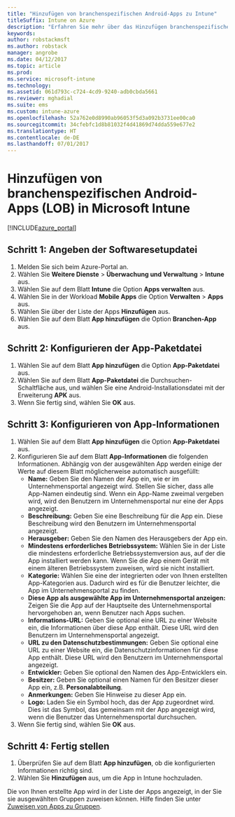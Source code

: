 ```yaml
---
title: "Hinzufügen von branchenspezifischen Android-Apps zu Intune"
titleSuffix: Intune on Azure
description: "Erfahren Sie mehr über das Hinzufügen branchenspezifischer Android-Apps zu Intune."
keywords: 
author: robstackmsft
ms.author: robstack
manager: angrobe
ms.date: 04/12/2017
ms.topic: article
ms.prod: 
ms.service: microsoft-intune
ms.technology: 
ms.assetid: 061d793c-c724-4cd9-9240-adb0cbda5661
ms.reviewer: mghadial
ms.suite: ems
ms.custom: intune-azure
ms.openlocfilehash: 52a762e0d8990ab96053f5d3a092b3731ee00ca0
ms.sourcegitcommit: 34cfebfc1d8b81032f4d41869d74dda559e677e2
ms.translationtype: HT
ms.contentlocale: de-DE
ms.lasthandoff: 07/01/2017
---
```

# <a name="how-to-add-android-line-of-business-lob-apps-to-microsoft-intune"></a>Hinzufügen von branchenspezifischen Android-Apps (LOB) in Microsoft Intune

[!INCLUDE[azure_portal](./includes/azure_portal.md)]


## <a name="step-1---specify-the-software-setup-file"></a>Schritt 1: Angeben der Softwaresetupdatei

1. Melden Sie sich beim Azure-Portal an.
2. Wählen Sie **Weitere Dienste** > **Überwachung und Verwaltung** > **Intune** aus.
3. Wählen Sie auf dem Blatt **Intune** die Option **Apps verwalten** aus.
4. Wählen Sie in der Workload **Mobile Apps** die Option **Verwalten** > **Apps** aus.
5. Wählen Sie über der Liste der Apps **Hinzufügen** aus.
6. Wählen Sie auf dem Blatt **App hinzufügen** die Option **Branchen-App** aus.

## <a name="step-2---configure-the-app-package-file"></a>Schritt 2: Konfigurieren der App-Paketdatei

1. Wählen Sie auf dem Blatt **App hinzufügen** die Option **App-Paketdatei** aus.
2. Wählen Sie auf dem Blatt **App-Paketdatei** die Durchsuchen-Schaltfläche aus, und wählen Sie eine Android-Installationsdatei mit der Erweiterung **APK** aus.
3. Wenn Sie fertig sind, wählen Sie **OK** aus.


## <a name="step-3---configure-app-information"></a>Schritt 3: Konfigurieren von App-Informationen

1. Wählen Sie auf dem Blatt **App hinzufügen** die Option **App-Paketdatei** aus.
2. Konfigurieren Sie auf dem Blatt **App-Informationen** die folgenden Informationen. Abhängig von der ausgewählten App werden einige der Werte auf diesem Blatt möglicherweise automatisch ausgefüllt:
    - **Name:** Geben Sie den Namen der App ein, wie er im Unternehmensportal angezeigt wird. Stellen Sie sicher, dass alle App-Namen eindeutig sind. Wenn ein App-Name zweimal vergeben wird, wird den Benutzern im Unternehmensportal nur eine der Apps angezeigt.
    - **Beschreibung:** Geben Sie eine Beschreibung für die App ein. Diese Beschreibung wird den Benutzern im Unternehmensportal angezeigt.
    - **Herausgeber:** Geben Sie den Namen des Herausgebers der App ein.
    - **Mindestens erforderliches Betriebssystem:** Wählen Sie in der Liste die mindestens erforderliche Betriebssystemversion aus, auf der die App installiert werden kann. Wenn Sie die App einem Gerät mit einem älteren Betriebssystem zuweisen, wird sie nicht installiert.
    - **Kategorie:** Wählen Sie eine der integrierten oder von Ihnen erstellten App-Kategorien aus. Dadurch wird es für die Benutzer leichter, die App im Unternehmensportal zu finden.
    - **Diese App als ausgewählte App im Unternehmensportal anzeigen:** Zeigen Sie die App auf der Hauptseite des Unternehmensportal hervorgehoben an, wenn Benutzer nach Apps suchen.
    - **Informations-URL:** Geben Sie optional eine URL zu einer Website ein, die Informationen über diese App enthält. Diese URL wird den Benutzern im Unternehmensportal angezeigt.
    - **URL zu den Datenschutzbestimmungen:** Geben Sie optional eine URL zu einer Website ein, die Datenschutzinformationen für diese App enthält. Diese URL wird den Benutzern im Unternehmensportal angezeigt.
    - **Entwickler:** Geben Sie optional den Namen des App-Entwicklers ein.
    - **Besitzer:** Geben Sie optional einen Namen für den Besitzer dieser App ein, z.B. **Personalabteilung**.
    - **Anmerkungen:** Geben Sie Hinweise zu dieser App ein.
    - **Logo:** Laden Sie ein Symbol hoch, das der App zugeordnet wird. Dies ist das Symbol, das gemeinsam mit der App angezeigt wird, wenn die Benutzer das Unternehmensportal durchsuchen.
3. Wenn Sie fertig sind, wählen Sie **OK** aus.

## <a name="step-4---finish-up"></a>Schritt 4: Fertig stellen

1. Überprüfen Sie auf dem Blatt **App hinzufügen**, ob die konfigurierten Informationen richtig sind.
2. Wählen Sie **Hinzufügen** aus, um die App in Intune hochzuladen.

Die von Ihnen erstellte App wird in der Liste der Apps angezeigt, in der Sie sie ausgewählten Gruppen zuweisen können. Hilfe finden Sie unter [Zuweisen von Apps zu Gruppen](apps-deploy.md).
